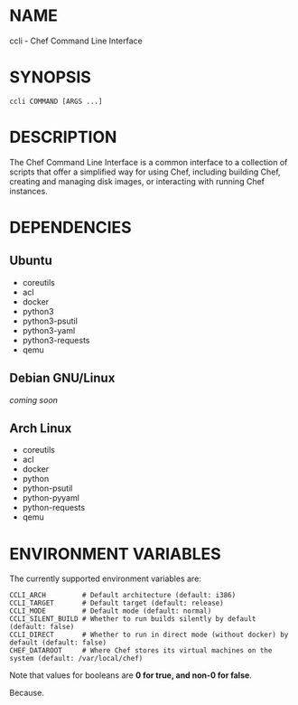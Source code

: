 # NAME

ccli - Chef Command Line Interface


# SYNOPSIS

	ccli COMMAND [ARGS ...]


# DESCRIPTION

The Chef Command Line Interface is a common interface to a collection of scripts
that offer a simplified way for using Chef, including building Chef, creating
and managing disk images, or interacting with running Chef instances.


# DEPENDENCIES

## Ubuntu

* coreutils
* acl
* docker
* python3
* python3-psutil
* python3-yaml
* python3-requests
* qemu

## Debian GNU/Linux

*coming soon*

## Arch Linux

* coreutils
* acl
* docker
* python
* python-psutil
* python-pyyaml
* python-requests
* qemu


# ENVIRONMENT VARIABLES

The currently supported environment variables are:

	CCLI_ARCH         # Default architecture (default: i386)
	CCLI_TARGET       # Default target (default: release)
	CCLI_MODE         # Default mode (default: normal)
	CCLI_SILENT_BUILD # Whether to run builds silently by default (default: false)
	CCLI_DIRECT       # Whether to run in direct mode (without docker) by default (default: false)
	CHEF_DATAROOT     # Where Chef stores its virtual machines on the system (default: /var/local/chef)

Note that values for booleans are **0 for true, and non-0 for false**.

Because.
